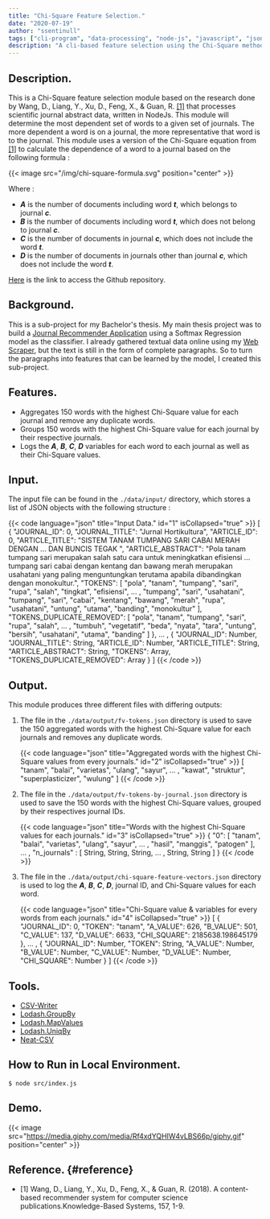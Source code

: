 ```yaml
---
title: "Chi-Square Feature Selection."
date: "2020-07-19"
author: "ssentinull"
tags: ["cli-program", "data-processing", "node-js", "javascript", "json"]
description: "A cli-based feature selection using the Chi-Square method."
---
```


## Description.

This is a Chi-Square feature selection module based on the research done by Wang, D., Liang, Y., Xu, D., Feng, X., & Guan, R. [[1]](#reference) that processes scientific journal abstract data, written in NodeJs. This module will determine the most dependent set of words to a given set of journals. The more dependent a word is on a journal, the more representative that word is to the journal. This module uses a version of the Chi-Square equation from [[1]](#reference) to calculate the dependence of a word to a journal based on the following formula :

{{< image src="/img/chi-square-formula.svg" position="center" >}}

Where :

- **_A_** is the number of documents including word **_t_**, which belongs to journal **_c_**.
- **_B_** is the number of documents including word **_t_**, which does not belong to journal **_c_**.
- **_C_** is the number of documents in journal **_c_**, which does not include the word **_t_**.
- **_D_** is the number of documents in journals other than journal **_c_**, which does not include the word **_t_**.

[Here](https://github.com/ssentinull/chi-square-module) is the link to access the Github repository.

## Background.

This is a sub-project for my Bachelor's thesis. My main thesis project was to build a [Journal Recommender Application](/projects/journal-recommender-application/) using a Softmax Regression model as the classifier. I already gathered textual data online using my [Web Scraper](/projects/web-scraper), but the text is still in the form of complete paragraphs. So to turn the paragraphs into features that can be learned by the model, I created this sub-project.

## Features.

- Aggregates 150 words with the highest Chi-Square value for each journal and remove any duplicate words.
- Groups 150 words with the highest Chi-Square value for each journal by their respective journals.
- Logs the **_A_**, **_B_**, **_C_**, **_D_** variables for each word to each journal as well as their Chi-Square values.

## Input.

The input file can be found in the `./data/input/` directory, which stores a list of JSON objects with the following structure :

{{< code language="json" title="Input Data." id="1" isCollapsed="true" >}}
[
{
"JOURNAL_ID": 0,
"JOURNAL_TITLE": "Jurnal Hortikultura",
"ARTICLE_ID": 0,
"ARTICLE_TITLE": "SISTEM TANAM TUMPANG SARI CABAI MERAH DENGAN ... DAN BUNCIS TEGAK ",
"ARTICLE_ABSTRACT": "Pola tanam tumpang sari merupakan salah satu cara untuk meningkatkan efisiensi ... tumpang sari cabai dengan kentang dan bawang merah merupakan usahatani yang paling menguntungkan terutama apabila dibandingkan dengan monokultur.",
"TOKENS": [ "pola", "tanam", "tumpang", "sari", "rupa", "salah", "tingkat", "efisiensi", ... , "tumpang", "sari", "usahatani", "tumpang", "sari", "cabai", "kentang", "bawang", "merah", "rupa", "usahatani", "untung", "utama", "banding", "monokultur" ],
"TOKENS_DUPLICATE_REMOVED": [ "pola", "tanam", "tumpang", "sari", "rupa", "salah", ... , "tumbuh", "vegetatif", "beda", "nyata", "tara", "untung", "bersih", "usahatani", "utama", "banding" ]
},
... ,
{
"JOURNAL_ID": Number,
"JOURNAL_TITLE": String,
"ARTICLE_ID": Number,
"ARTICLE_TITLE": String,
"ARTICLE_ABSTRACT": String,
"TOKENS": Array,
"TOKENS_DUPLICATE_REMOVED": Array
}
]
{{< /code >}}

## Output.

This module produces three different files with differing outputs:

1. The file in the `./data/output/fv-tokens.json` directory is used to save the 150 aggregated words with the highest Chi-Square value for each journals and removes any duplicate words.

   {{< code language="json" title="Aggregated words with the highest Chi-Square values from every journals." id="2" isCollapsed="true" >}}
   [
   "tanam",
   "balai",
   "varietas",
   "ulang",
   "sayur",
   ... ,
   "kawat",
   "struktur",
   "superplasticizer",
   "wulung"
   ]
   {{< /code >}}

2. The file in the `./data/output/fv-tokens-by-journal.json` directory is used to save the 150 words with the highest Chi-Square values, grouped by their respectives journal IDs.

   {{< code language="json" title="Words with the highest Chi-Square values for each journals." id="3" isCollapsed="true" >}}
   {
   "0": [
   "tanam",
   "balai",
   "varietas",
   "ulang",
   "sayur",
   ... ,
   "hasil",
   "manggis",
   "patogen"
   ],
   ... ,
   "n_journals" : [
   String,
   String,
   String,
   ... ,
   String,
   String
   ]
   }
   {{< /code >}}

3. The file in the `./data/output/chi-square-feature-vectors.json` directory is used to log the **_A_**, **_B_**, **_C_**, **_D_**, journal ID, and Chi-Square values for each word.

   {{< code language="json" title="Chi-Square value & variables for every words from each journals." id="4" isCollapsed="true" >}}
   [
   {
   "JOURNAL_ID": 0,
   "TOKEN": "tanam",
   "A_VALUE": 626,
   "B_VALUE": 501,
   "C_VALUE": 137,
   "D_VALUE": 6633,
   "CHI_SQUARE": 2185638.198645179
   },
   ... ,
   {
   "JOURNAL_ID": Number,
   "TOKEN": String,
   "A_VALUE": Number,
   "B_VALUE": Number,
   "C_VALUE": Number,
   "D_VALUE": Number,
   "CHI_SQUARE": Number
   }
   ]
   {{< /code >}}

## Tools.

- [CSV-Writer](https://www.npmjs.com/package/csv-writer)
- [Lodash.GroupBy](https://www.npmjs.com/package/lodash.groupby)
- [Lodash.MapValues](https://www.npmjs.com/package/lodash.mapvalues)
- [Lodash.UniqBy](https://www.npmjs.com/package/lodash.uniqby)
- [Neat-CSV](https://www.npmjs.com/package/neat-csv)

## How to Run in Local Environment.

```shell
$ node src/index.js
```

## Demo.

{{< image src="https://media.giphy.com/media/Rf4xdYQHIW4vLBS66p/giphy.gif" position="center" >}}

## Reference. {#reference}

- [1] Wang, D., Liang, Y., Xu, D., Feng, X., & Guan, R. (2018).
  A content-based recommender system for computer science publications.Knowledge-Based Systems, 157, 1-9.
